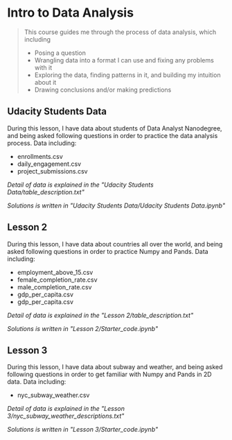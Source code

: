 # Intro to Data Analysis

> This course guides me through the process of data analysis, which including
> * Posing a question
> * Wrangling data into a format I can use and fixing any problems with it
> * Exploring the data, finding patterns in it, and building my intuition about it 
> * Drawing conclusions and/or making predictions

## Udacity Students Data
During this lesson, I have data about students of Data Analyst Nanodegree, and being asked following questions in order to practice the data analysis process. Data including:
* enrollments.csv
* daily_engagement.csv
* project_submissions.csv

*Detail of data is explained in the "Udacity Students Data/table_description.txt"*

*Solutions is written in "Udacity Students Data/Udacity Students Data.ipynb"*

## Lesson 2
During this lesson, I have data about countries all over the world, and being asked following questions in order to practice Numpy and Pands. Data including:
* employment_above_15.csv
* female_completion_rate.csv
* male_completion_rate.csv
* gdp_per_capita.csv
* gdp_per_capita.csv

*Detail of data is explained in the "Lesson 2/table_description.txt"*

*Solutions is written in "Lesson 2/Starter_code.ipynb"*

## Lesson 3
During this lesson, I have data about subway and weather, and being asked following questions in order to get familiar with Numpy and Pands in 2D data. Data including:
* nyc_subway_weather.csv

*Detail of data is explained in the "Lesson 3/nyc_subway_weather_descriptions.txt"*

*Solutions is written in "Lesson 3/Starter_code.ipynb"*
